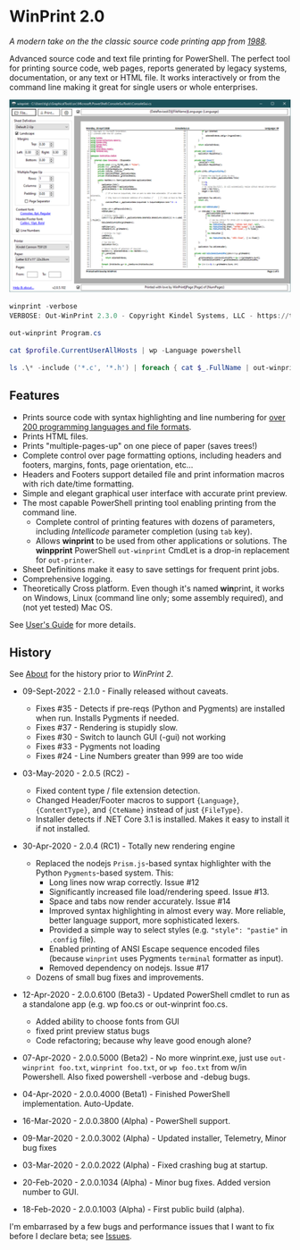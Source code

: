 # WinPrint 2.0

*A modern take on the the classic source code printing app from [1988](about.md).*

Advanced source code and text file printing for PowerShell. The perfect tool for printing source code, web pages, reports generated by legacy systems, documentation, or any text or HTML file. It works interactively or from the command line making it great for single users or whole enterprises.

![WinPrint 2.0](winprint2.png)


```powershell
winprint -verbose
VERBOSE: Out-WinPrint 2.3.0 - Copyright Kindel Systems, LLC - https://tig.github.io/winprint
```

```powershell
out-winprint Program.cs
```

```powershell
cat $profile.CurrentUserAllHosts | wp -Language powershell
```

```powershell
ls .\* -include ('*.c', '*.h') | foreach { cat $_.FullName | out-winprint -p "Epson MX-80" -title $_.FullName -verbose}
```

## Features

* Prints source code with syntax highlighting and line numbering for [over 200 programming languages and file formats](https://pygments.org/languages/).
* Prints HTML files.
* Prints "multiple-pages-up" on one piece of paper (saves trees!)
* Complete control over page formatting options, including headers and footers, margins, fonts, page orientation, etc...
* Headers and Footers support detailed file and print information macros with rich date/time formatting.
* Simple and elegant graphical user interface with accurate print preview.
* The most capable PowerShell printing tool enabling printing from the command line.
  * Complete control of printing features with dozens of parameters, including *Intellicode* parameter completion (using `tab` key).
  * Allows **winprint** to be used from other applications or solutions. The **winpprint** PowerShell `out-winprint` CmdLet is a drop-in replacement for `out-printer`.
* Sheet Definitions make it easy to save settings for frequent print jobs.
* Comprehensive logging.
* Theoretically Cross platform. Even though it's named **win**print, it works on Windows, Linux (command line only; some assembly required), and (not yet tested) Mac OS.

See [User's Guide](users-guide.md) for more details.

## History

See [About](about.md) for the history prior to *WinPrint 2*.

* 09-Sept-2022 - 2.1.0 - Finally released without caveats.
  * Fixes #35 - Detects if pre-reqs (Python and Pygments) are installed when run. Installs Pygments if needed.
  * Fixes #37 - Rendering is stupidly slow.
  * Fixes #30 - Switch to launch GUI (-gui) not working
  * Fixes #33 - Pygments not loading
  * Fixes #24 - Line Numbers greater than 999 are too wide
  
* 03-May-2020 - 2.0.5 (RC2) -
  * Fixed content type / file extension detection.
  * Changed Header/Footer macros to support `{Language}`, `{ContentType}`, and `{CteName}` instead of just `{FileType}`.
  * Installer detects if .NET Core 3.1 is installed. Makes it easy to install it if not installed.

* 30-Apr-2020 - 2.0.4 (RC1) - Totally new rendering engine
  * Replaced the nodejs `Prism.js`-based syntax highlighter with the Python `Pygments`-based system. This:
    * Long lines now wrap correctly. Issue #12
    * Significantly increased file load/rendering speed. Issue #13.
    * Space and tabs now render accurately. Issue #14
    * Improved syntax highlighting in almost every way. More reliable, better language support, more sophisticated lexers.
    * Provided a simple way to select styles (e.g. `"style": "pastie"` in `.config` file).
    * Enabled printing of ANSI Escape sequence encoded files (because `winprint` uses Pygments `terminal` formatter as input).
    * Removed dependency on nodejs. Issue #17
  * Dozens of small bug fixes and improvements.

* 12-Apr-2020 - 2.0.0.6100 (Beta3) - Updated PowerShell cmdlet to run as a standalone app (e.g. wp foo.cs or out-winprint foo.cs.
  * Added ability to choose fonts from GUI
  * fixed print preview status bugs
  * Code refactoring; because why leave good enough alone?
* 07-Apr-2020 - 2.0.0.5000 (Beta2) - No more winprint.exe, just use `out-winprint foo.txt`, `winprint foo.txt`, or `wp foo.txt` from w/in Powershell. Also fixed powershell -verbose and -debug bugs.
* 04-Apr-2020 - 2.0.0.4000 (Beta1) - Finished PowerShell implementation. Auto-Update.
* 16-Mar-2020 - 2.0.0.3800 (Alpha) - PowerShell support.
* 09-Mar-2020 - 2.0.0.3002 (Alpha) - Updated installer, Telemetry, Minor bug fixes
* 03-Mar-2020 - 2.0.0.2022 (Alpha) - Fixed crashing bug at startup.
* 20-Feb-2020 - 2.0.0.1034 (Alpha) - Minor bug fixes. Added version number to GUI.
* 18-Feb-2020 - 2.0.0.1003 (Alpha) - First public build (alpha).

I'm embarrased by a few bugs and performance issues that I want to fix before I declare beta; see [Issues](https://github.com/tig/winprint/issues).

